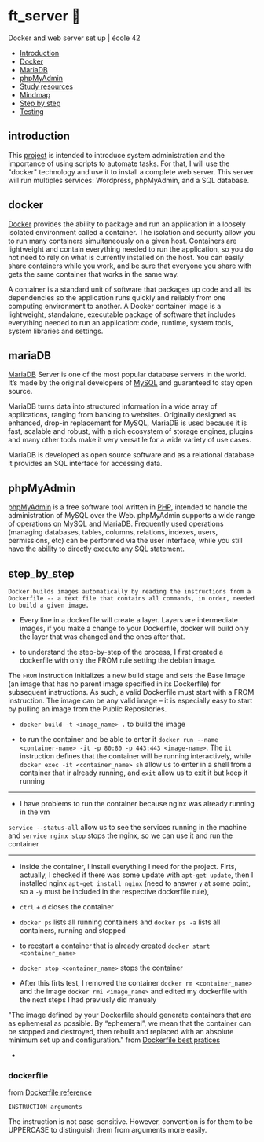 # ft_server :whale:
Docker and web server set up | école 42

* [Introduction](#introduction)
* [Docker](#docker)
* [MariaDB](#mariaDB)
* [phpMyAdmin](#phpMyAdmin)
* [Study resources](#study)
* [Mindmap](#mindmap) 
* [Step by step](#step_by_step)
* [Testing](#tests) 

## introduction

This [project](en.subject.pdf) is intended to introduce system administration and the importance of using scripts to automate tasks. For that, I will use
the "docker" technology and use it to install a complete web server. This server will run multiples services: Wordpress, phpMyAdmin, and a SQL database.

## docker

[Docker](https://docs.docker.com/get-started/overview/) provides the ability to package and run an application in a loosely isolated environment called a container. The isolation and security allow you to run many containers simultaneously on a given host. Containers are lightweight and contain everything needed to run the application, so you do not need to rely on what is currently installed on the host. You can easily share containers while you work, and be sure that everyone you share with gets the same container that works in the same way.

A container is a standard unit of software that packages up code and all its dependencies so the application runs quickly and reliably from one computing environment to another. A Docker container image is a lightweight, standalone, executable package of software that includes everything needed to run an application: code, runtime, system tools, system libraries and settings.

## mariaDB

[MariaDB](https://mariadb.org/) Server is one of the most popular database servers in the world. It’s made by the original developers of [MySQL](https://www.mysql.com/) and guaranteed to stay open source.

MariaDB turns data into structured information in a wide array of applications, ranging from banking to websites. Originally designed as enhanced, drop-in replacement for MySQL, MariaDB is used because it is fast, scalable and robust, with a rich ecosystem of storage engines, plugins and many other tools make it very versatile for a wide variety of use cases.

MariaDB is developed as open source software and as a relational database it provides an SQL interface for accessing data.

## phpMyAdmin

[phpMyAdmin](https://www.phpmyadmin.net/) is a free software tool written in [PHP](https://www.php.net/), intended to handle the administration of MySQL over the Web. phpMyAdmin supports a wide range of operations on MySQL and MariaDB. Frequently used operations (managing databases, tables, columns, relations, indexes, users, permissions, etc) can be performed via the user interface, while you still have the ability to directly execute any SQL statement.

## step_by_step
 
`Docker builds images automatically by reading the instructions from a Dockerfile -- a text file that contains all commands, in order, needed to build a given image.`

* Every line in a dockerfile will create a layer. Layers are intermediate images, if you make a change to your Dockerfile, docker will build only the layer that was changed and the ones after that.

* to understand the step-by-step of the process, I first created a dockerfile with only the FROM rule setting the debian image.

The `FROM` instruction initializes a new build stage and sets the Base Image (an image that has no parent image specified in its Dockerfile) for subsequent instructions. As such, a valid Dockerfile must start with a FROM instruction. The image can be any valid image – it is especially easy to start by pulling an image from the Public Repositories.

* `docker build -t <image_name> .` to build the image

* to run the container and be able to enter it `docker run --name <container-name> -it -p 80:80 -p 443:443 <image-name>`. The `it` instruction defines that the container will be running interactively, while `docker exec -it <container_name> sh` allow us to enter in a shell from a container that ir already running, and `exit` allow us to exit it but keep it running 
_____________________
* I have problems to run the container because nginx was already running in the vm

`service --status-all` allow us to see the services running in the machine and `service nginx stop` stops the nginx, so we can use it and run the container
____________________

* inside the container, I install everything I need for the project. Firts, actually, I checked if there was some update with `apt-get update`, then I installed nginx `apt-get install nginx` (need to answer `y` at some point, so a `-y` must be included in the respective dockerfile rule), 

* `ctrl` + `d` closes the container

* `docker ps` lists all running containers and `docker ps -a` lists all containers, running and stopped

* to reestart a container that is already created `docker start <container_name>`

* `docker stop <container_name>` stops the container

* After this firts test, I removed the container `docker rm <container_name>` and the image `docker rmi <image_name>` and edited my dockerfile with the next steps I had previusly did manualy

"The image defined by your Dockerfile should generate containers that are as ephemeral as possible. By “ephemeral”, we mean that the container can be stopped and destroyed, then rebuilt and replaced with an absolute minimum set up and configuration." from [Dockerfile best pratices](https://docs.docker.com/develop/develop-images/dockerfile_best-practices/)

* 


### dockerfile

from [Dockerfile reference](https://docs.docker.com/engine/reference/builder/)

```
INSTRUCTION arguments
```
The instruction is not case-sensitive. However, convention is for them to be UPPERCASE to distinguish them from arguments more easily.

